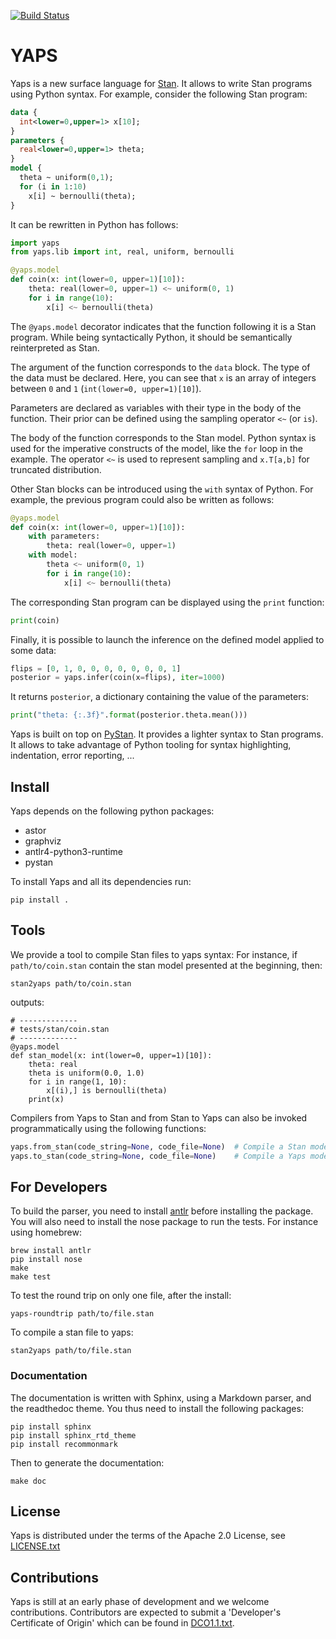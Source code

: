 [![Build Status](https://travis-ci.org/IBM/yaps.svg?branch=master)](https://travis-ci.org/IBM/yaps)

# YAPS

Yaps is a new surface language for [Stan](http://mc-stan.org/). It allows
to write Stan programs using Python syntax. For example, consider the
following Stan program:
```stan
data {
  int<lower=0,upper=1> x[10];
}
parameters {
  real<lower=0,upper=1> theta;
}
model {
  theta ~ uniform(0,1);
  for (i in 1:10)
    x[i] ~ bernoulli(theta);
}
```
It can be rewritten in Python has follows:
```python
import yaps
from yaps.lib import int, real, uniform, bernoulli

@yaps.model
def coin(x: int(lower=0, upper=1)[10]):
    theta: real(lower=0, upper=1) <~ uniform(0, 1)
    for i in range(10):
        x[i] <~ bernoulli(theta)
```

The `@yaps.model` decorator indicates that the function following it
is a Stan program.  While being syntactically Python, it should be
semantically reinterpreted as Stan.

The argument of the function corresponds to the `data` block. The
type of the data must be declared. Here, you can see that `x` is an
array of integers between `0` and `1` (`int(lower=0, upper=1)[10]`).

Parameters are declared as variables with their type in the body of
the function. Their prior can be defined using the sampling operator
`<~` (or `is`).

The body of the function corresponds to the Stan model. Python syntax
is used for the imperative constructs of the model, like the `for`
loop in the example. The operator `<~` is used to represent sampling
and `x.T[a,b]` for truncated distribution.

Other Stan blocks can be introduced using the `with` syntax of Python.
For example, the previous program could also be written as follows:
```python
@yaps.model
def coin(x: int(lower=0, upper=1)[10]):
    with parameters:
        theta: real(lower=0, upper=1)
    with model:
        theta <~ uniform(0, 1)
        for i in range(10):
            x[i] <~ bernoulli(theta)
```

The corresponding Stan program can be displayed using the `print` function:
```python
print(coin)
```

Finally, it is possible to launch the inference on the defined model applied to some data:
```python
flips = [0, 1, 0, 0, 0, 0, 0, 0, 0, 1]
posterior = yaps.infer(coin(x=flips), iter=1000)
```
It returns `posterior`, a dictionary containing the value of the parameters:
```python
print("theta: {:.3f}".format(posterior.theta.mean()))
```

Yaps is built on top on [PyStan](http://mc-stan.org/users/interfaces/pystan). It provides a lighter
syntax to Stan programs. It allows to take advantage of Python tooling
for syntax highlighting, indentation, error reporting, ...

## Install

Yaps depends on the following python packages:
- astor
- graphviz
- antlr4-python3-runtime
- pystan

To install Yaps and all its dependencies run:
```
pip install .
```

## Tools

We provide a tool to compile Stan files to yaps syntax:
For instance, if `path/to/coin.stan` contain the stan model presented at the beginning, then:
```
stan2yaps path/to/coin.stan
```
outputs:
```
# -------------
# tests/stan/coin.stan
# -------------
@yaps.model
def stan_model(x: int(lower=0, upper=1)[10]):
    theta: real
    theta is uniform(0.0, 1.0)
    for i in range(1, 10):
        x[(i),] is bernoulli(theta)
    print(x)
```

Compilers from Yaps to Stan and from Stan to Yaps can also be invoked programmatically using the following functions:
```python
yaps.from_stan(code_string=None, code_file=None)  # Compile a Stan model to Yaps
yaps.to_stan(code_string=None, code_file=None)    # Compile a Yaps model to Stan
```

## For Developers

To build the parser, you need to install [antlr](http://www.antlr.org/) before installing the package.
You will also need to install the nose package to run the tests.
For instance using homebrew:
```
brew install antlr
pip install nose
make
make test
```

To test the round trip on only one file, after the install:
```
yaps-roundtrip path/to/file.stan
```

To compile a stan file to yaps:
```
stan2yaps path/to/file.stan
```

### Documentation

The documentation is written with Sphinx, using a Markdown parser, and the readthedoc theme.
You thus need to install the following packages:
```
pip install sphinx
pip install sphinx_rtd_theme
pip install recommonmark
```

Then to generate the documentation:
```
make doc
```


## License

Yaps is distributed under the terms of the Apache 2.0 License, see
[LICENSE.txt](LICENSE.txt)



## Contributions

Yaps is still at an early phase of development and we welcome
contributions. Contributors are expected to submit a 'Developer's
Certificate of Origin' which can be found in [DCO1.1.txt](DCO1.1.txt).

